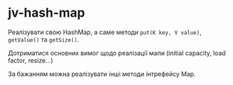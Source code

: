 # jv-hash-map
Реалізувати свою HashMap, а саме методи `put(K key, V value)`, `getValue()` та `getSize()`. 

Дотриматися основних вимог щодо реалізації мапи (initial capacity, load factor, resize...) 

За бажанням можна реалізувати інші методи інтрефейсу Map.
